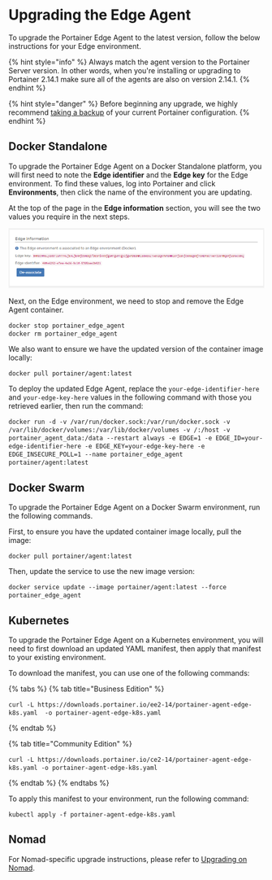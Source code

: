 # Upgrading the Edge Agent

To upgrade the Portainer Edge Agent to the latest version, follow the below instructions for your Edge environment.

{% hint style="info" %}
Always match the agent version to the Portainer Server version. In other words, when you're installing or upgrading to Portainer 2.14.1 make sure all of the agents are also on version 2.14.1.
{% endhint %}

{% hint style="danger" %}
Before beginning any upgrade, we highly recommend [taking a backup](../../admin/settings/#backup-portainer) of your current Portainer configuration.
{% endhint %}

## Docker Standalone

To upgrade the Portainer Edge Agent on a Docker Standalone platform, you will first need to note the **Edge identifier** and the **Edge key** for the Edge environment. To find these values, log into Portainer and click **Environments**, then click the name of the environment you are updating.

At the top of the page in the **Edge information** section, you will see the two values you require in the next steps.

![](../../.gitbook/assets/2.11.1-edge-information.png)

Next, on the Edge environment, we need to stop and remove the Edge Agent container.

```
docker stop portainer_edge_agent
docker rm portainer_edge_agent
```

We also want to ensure we have the updated version of the container image locally:

```
docker pull portainer/agent:latest
```

To deploy the updated Edge Agent, replace the `your-edge-identifier-here` and `your-edge-key-here` values in the following command with those you retrieved earlier, then run the command:

```
docker run -d -v /var/run/docker.sock:/var/run/docker.sock -v /var/lib/docker/volumes:/var/lib/docker/volumes -v /:/host -v portainer_agent_data:/data --restart always -e EDGE=1 -e EDGE_ID=your-edge-identifier-here -e EDGE_KEY=your-edge-key-here -e EDGE_INSECURE_POLL=1 --name portainer_edge_agent portainer/agent:latest
```

## Docker Swarm

To upgrade the Portainer Edge Agent on a Docker Swarm environment, run the following commands.

First, to ensure you have the updated container image locally, pull the image:

```
docker pull portainer/agent:latest
```

Then, update the service to use the new image version:

```
docker service update --image portainer/agent:latest --force portainer_edge_agent 
```

## Kubernetes

To upgrade the Portainer Edge Agent on a Kubernetes environment, you will need to first download an updated YAML manifest, then apply that manifest to your existing environment.

To download the manifest, you can use one of the following commands:

{% tabs %}
{% tab title="Business Edition" %}
```
curl -L https://downloads.portainer.io/ee2-14/portainer-agent-edge-k8s.yaml  -o portainer-agent-edge-k8s.yaml
```
{% endtab %}

{% tab title="Community Edition" %}
```
curl -L https://downloads.portainer.io/ce2-14/portainer-agent-edge-k8s.yaml -o portainer-agent-edge-k8s.yaml  
```
{% endtab %}
{% endtabs %}

To apply this manifest to your environment, run the following command:

```
kubectl apply -f portainer-agent-edge-k8s.yaml
```

## Nomad

For Nomad-specific upgrade instructions, please refer to [Upgrading on Nomad](nomad.md).
